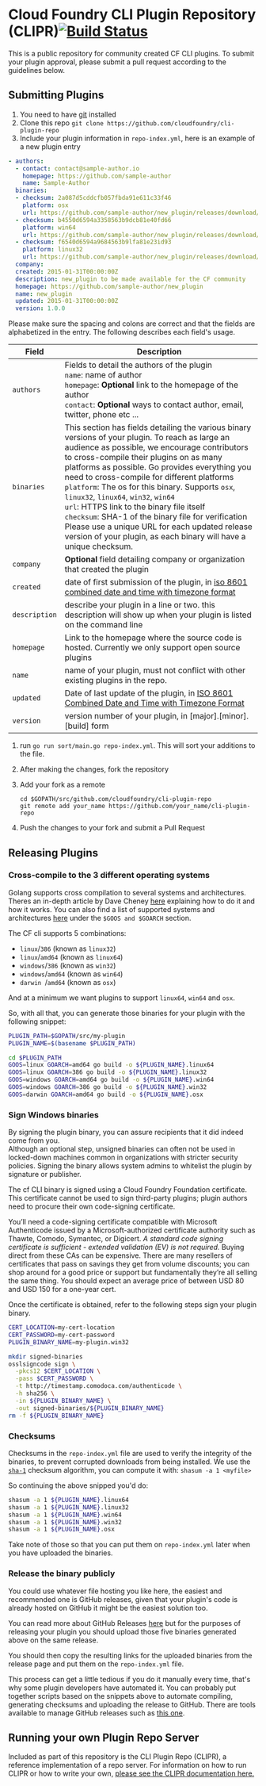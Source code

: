# Cloud Foundry CLI Plugin Repository (CLIPR)[![Build Status](https://travis-ci.org/cloudfoundry/cli-plugin-repo.svg?branch=master)](https://travis-ci.org/cloudfoundry/cli-plugin-repo)

This is a public repository for community created CF CLI plugins. To submit your plugin
approval, please submit a pull request according to the guidelines below.

## Submitting Plugins

1. You need to have [git](https://git-scm.com/downloads) installed
1. Clone this repo `git clone https://github.com/cloudfoundry/cli-plugin-repo`
1. Include your plugin information in `repo-index.yml`, here is an example of a new plugin entry
  ```yaml
  - authors:
    - contact: contact@sample-author.io
      homepage: https://github.com/sample-author
      name: Sample-Author
    binaries:
    - checksum: 2a087d5cddcfb057fbda91e611c33f46
      platform: osx
      url: https://github.com/sample-author/new_plugin/releases/download/v1.0.0/echo_darwin
    - checksum: b4550d6594a3358563b9dcb81e40fd66
      platform: win64
      url: https://github.com/sample-author/new_plugin/releases/download/v1.0.0/echo_win64.exe
    - checksum: f6540d6594a9684563b9lfa81e23id93
      platform: linux32
      url: https://github.com/sample-author/new_plugin/releases/download/v1.0.0/echo_linux32
    company:
    created: 2015-01-31T00:00:00Z
    description: new_plugin to be made available for the CF community
    homepage: https://github.com/sample-author/new_plugin
    name: new_plugin
    updated: 2015-01-31T00:00:00Z
    version: 1.0.0
  ```
  Please make sure the spacing and colons are correct and that the fields are alphabetized in the entry. The following describes each field's usage.

  Field | Description
  ------ | ---------
  `authors` | Fields to detail the authors of the plugin<br>`name`: name of author<br>`homepage`: <b>Optional</b> link to the homepage of the author<br>`contact`: <b>Optional</b> ways to contact author, email, twitter, phone etc ...
  `binaries` | This section has fields detailing the various binary versions of your plugin. To reach as large an audience as possible, we encourage contributors to cross-compile their plugins on as many platforms as possible. Go provides everything you need to cross-compile for different platforms<br>`platform`: The os for this binary. Supports `osx`, `linux32`, `linux64`, `win32`, `win64`<br>`url`: HTTPS link to the binary file itself<br>`checksum`: SHA-1 of the binary file for verification<br>Please use a unique URL for each updated release version of your plugin, as each binary will have a unique checksum.
  `company` | <b>Optional</b> field detailing company or organization that created the plugin
  `created` | date of first submission of the plugin, in [iso 8601 combined date and time with timezone format](https://en.wikipedia.org/wiki/iso_8601#combined_date_and_time_representations)
  `description` | describe your plugin in a line or two. this description will show up when your plugin is listed on the command line
  `homepage` | Link to the homepage where the source code is hosted. Currently we only support open source plugins
  `name` | name of your plugin, must not conflict with other existing plugins in the repo.
  `updated` | Date of last update of the plugin, in [ISO 8601 Combined Date and Time with Timezone Format](https://en.wikipedia.org/wiki/ISO_8601#Combined_date_and_time_representations)
  `version` | version number of your plugin, in [major].[minor].[build] form

1. run `go run sort/main.go repo-index.yml`. This will sort your additions to the file.
1. After making the changes, fork the repository
1. Add your fork as a remote
   ```
   cd $GOPATH/src/github.com/cloudfoundry/cli-plugin-repo
   git remote add your_name https://github.com/your_name/cli-plugin-repo
   ```

1. Push the changes to your fork and submit a Pull Request

## Releasing Plugins

### Cross-compile to the 3 different operating systems

Golang supports cross compilation to several systems and architectures. Theres an in-depth article by Dave Cheney [here](http://dave.cheney.net/2015/08/22/cross-compilation-with-go-1-5) explaining how to do it and how it works. You can also find a list of supported systems and architectures [here](https://golang.org/doc/install/source#environment) under the `$GOOS and $GOARCH` section.

The CF cli supports 5 combinations:
* `linux`/`386` (known as `linux32`)
* `linux`/`amd64` (known as `linux64`)
* `windows`/`386` (known as `win32`)
* `windows`/`amd64` (known as `win64`)
* `darwin `/`amd64` (known as `osx`)

And at a minimum we want plugins to support `linux64`, `win64` and `osx`.

So, with all that, you can generate those binaries for your plugin with the following snippet:

```bash
PLUGIN_PATH=$GOPATH/src/my-plugin
PLUGIN_NAME=$(basename $PLUGIN_PATH)

cd $PLUGIN_PATH
GOOS=linux GOARCH=amd64 go build -o ${PLUGIN_NAME}.linux64
GOOS=linux GOARCH=386 go build -o ${PLUGIN_NAME}.linux32
GOOS=windows GOARCH=amd64 go build -o ${PLUGIN_NAME}.win64
GOOS=windows GOARCH=386 go build -o ${PLUGIN_NAME}.win32
GOOS=darwin GOARCH=amd64 go build -o ${PLUGIN_NAME}.osx
```

### Sign Windows binaries
By signing the plugin binary, you can assure recipients that it did indeed come from you.  
Although an optional step, unsigned binaries can often not be used in locked-down machines common in organizations with stricter security policies. Signing the binary allows system admins to whitelist the plugin by signature or publisher.

The cf CLI binary is signed using a Cloud Foundry Foundation certificate. This certificate cannot be used to sign third-party plugins; plugin authors need to procure their own code-signing certificate. 

You’ll need a code-signing certificate compatible with Microsoft Authenticode issued by a Microsoft-authorized certificate authority such as Thawte, Comodo, Symantec, or Digicert. *A standard code signing certificate is sufficient - extended validation (EV) is not required.* Buying direct from these CAs can be expensive. There are many resellers of certificates that pass on savings they get from volume discounts; you can shop around for a good price or support but fundamentally they’re all selling the same thing. You should expect an average price of between USD 80 and USD 150 for a one-year cert.

Once the certificate is obtained, refer to the following steps sign your plugin binary.

```bash
CERT_LOCATION=my-cert-location
CERT_PASSWORD=my-cert-password
PLUGIN_BINARY_NAME=my-plugin.win32

mkdir signed-binaries
osslsigncode sign \
  -pkcs12 $CERT_LOCATION \
  -pass $CERT_PASSWORD \
  -t http://timestamp.comodoca.com/authenticode \
  -h sha256 \
  -in ${PLUGIN_BINARY_NAME} \
  -out signed-binaries/${PLUGIN_BINARY_NAME}
rm -f ${PLUGIN_BINARY_NAME}
```

### Checksums

Checksums in the `repo-index.yml` file are used to verify the integrity of the binaries, to prevent corrupted downloads from being installed. We use the [`sha-1`](https://en.wikipedia.org/wiki/SHA-1) checksum algorithm, you can compute it with: `shasum -a 1 <myfile>`

So continuing the above snipped you'd do:

```bash
shasum -a 1 ${PLUGIN_NAME}.linux64
shasum -a 1 ${PLUGIN_NAME}.linux32
shasum -a 1 ${PLUGIN_NAME}.win64
shasum -a 1 ${PLUGIN_NAME}.win32
shasum -a 1 ${PLUGIN_NAME}.osx
```

Take note of those so that you can put them on `repo-index.yml` later when you have uploaded the binaries.

### Release the binary publicly

You could use whatever file hosting you like here, the easiest and recommended one is GitHub releases, given that your plugin's code is already hosted on GitHub it might be the easiest solution too.

You can read more about GitHub Releases [here](https://help.github.com/articles/creating-releases/) but for the purposes of releasing your plugin you should upload those five binaries generated above on the same release.

You should then copy the resulting links for the uploaded binaries from the release page and put them on the `repo-index.yml` file.

This process can get a little tedious if you do it manually every time, that's why some plugin developers have automated it. You can probably put together scripts based on the snippets above to automate compiling, generating checksums and uploading the release to GitHub. There are tools available to manage GitHub releases such as [this one](https://github.com/aktau/github-release).


## Running your own Plugin Repo Server

Included as part of this repository is the CLI Plugin Repo (CLIPR), a reference implementation of a repo server. For information on how to run CLIPR or how to write your own, [please see the CLIPR documentation here.](https://github.com/cloudfoundry/cli-plugin-repo/blob/master/docs/CLIPR.md)

